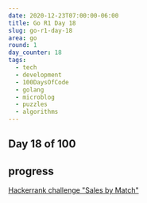 ```yaml
---
date: 2020-12-23T07:00:00-06:00
title: Go R1 Day 18
slug: go-r1-day-18
area: go
round: 1
day_counter: 18
tags:
  - tech
  - development
  - 100DaysOfCode
  - golang
  - microblog
  - puzzles
  - algorithms
---
```


## Day 18 of 100

## progress

[Hackerrank challenge "Sales by Match"](https://www.hackerrank.com/challenges/sock-merchant/problem)


